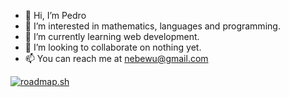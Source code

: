 - 👋 Hi, I’m Pedro
- 👀 I’m interested in mathematics, languages and programming.
- 🌱 I’m currently learning web development.
- 💞️ I’m looking to collaborate on nothing yet.
- 📫 You can reach me at nebewu@gmail.com

<!---
NeBeWu/NeBeWu is a ✨ special ✨ repository because its `README.md` (this file) appears on your GitHub profile.
You can click the Preview link to take a look at your changes.
--->

[![roadmap.sh](https://api.roadmap.sh/v1-badge/wide/651cdae81205b5c21b73c362?variant=dark)](https://roadmap.sh)
